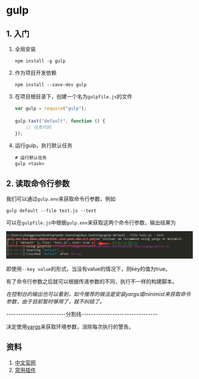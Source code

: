 # gulp

## 1. 入门

1. 全局安装

    ```shell
    npm install -g gulp
    ```

2. 作为项目开发依赖

    ```shell
    npm install --save-dev gulp
    ```

3. 在项目根目录下，创建一个名为`gulpfile.js`的文件

    ```javascript
    var gulp = require("gulp");

    gulp.tast("default", function () {
        // 任务代码
    });
    ```

4. 运行gulp，执行默认任务

    ```shell
    # 运行默认任务
    gulp <task>
    ```

## 2. 读取命令行参数

我们可以通过`gulp.env`来获取命令行参数，例如

```shell
gulp default --file test.js --test
```

可以在`gulpfile.js`中根据`gulp.env`来获取这两个命令行参数，输出结果为

![gulp-env.png](../../images/gulp-env.png)

即使用`--key value`的形式，当没有value的情况下，则key的值为true。

有了命令行参数之后就可以根据传递参数的不同，执行不一样的构建脚本。

*在控制台的输出也可以看到，如今推荐的做法是安装yargs或minimist来获取命令参数，由于目前暂时够用了，就不纠结了。*

-------------------------分割线--------------------------------

决定使用[yargs](yargs.md)来获取环境参数，消除每次执行的警告。

## 资料

1. [中文官网](http://www.gulpjs.com.cn/docs/getting-started/)
2. [常用插件](http://www.mamicode.com/info-detail-517085.html)